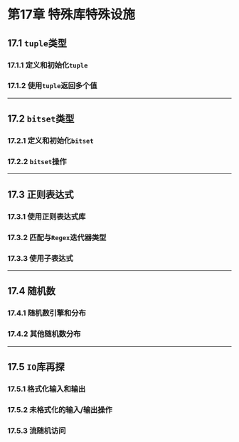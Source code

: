 # 第17章 特殊库特殊设施

## 17.1 `tuple`类型

### 17.1.1 定义和初始化`tuple`

### 17.1.2 使用`tuple`返回多个值

----

## 17.2 `bitset`类型

### 17.2.1 定义和初始化`bitset`

### 17.2.2 `bitset`操作

----

## 17.3 正则表达式

### 17.3.1 使用正则表达式库

### 17.3.2 匹配与`Regex`迭代器类型

### 17.3.3 使用子表达式

----

## 17.4 随机数

### 17.4.1 随机数引擎和分布

### 17.4.2 其他随机数分布

----

## 17.5 `IO`库再探

### 17.5.1 格式化输入和输出

### 17.5.2 未格式化的输入/输出操作

### 17.5.3 流随机访问